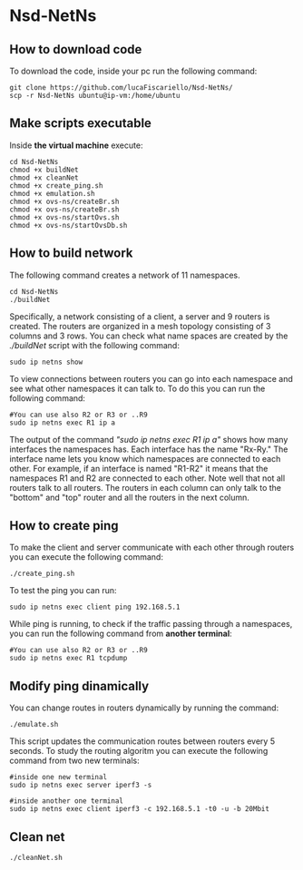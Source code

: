 # Nsd-NetNs

## How to download code
To download the code, inside your pc run the following command:
```
git clone https://github.com/lucaFiscariello/Nsd-NetNs/
scp -r Nsd-NetNs ubuntu@ip-vm:/home/ubuntu
```

## Make scripts executable
Inside **the virtual machine** execute:
```
cd Nsd-NetNs
chmod +x buildNet
chmod +x cleanNet
chmod +x create_ping.sh
chmod +x emulation.sh
chmod +x ovs-ns/createBr.sh
chmod +x ovs-ns/createBr.sh
chmod +x ovs-ns/startOvs.sh
chmod +x ovs-ns/startOvsDb.sh
```


## How to build network
The following command creates a network of 11 namespaces.
```
cd Nsd-NetNs
./buildNet
```

Specifically, a network consisting of a client, a server and 9 routers is created. The routers are organized in a mesh topology consisting of 3 columns and 3 rows.
You can check what name spaces are created by the *./buildNet* script with the following command:
```
sudo ip netns show
```

To view connections between routers you can go into each namespace and see what other namespaces it can talk to. To do this you can run the following command:
```
#You can use also R2 or R3 or ..R9
sudo ip netns exec R1 ip a  
```

The output of the command *"sudo ip netns exec R1 ip a"* shows how many interfaces the namespaces has. Each interface has the name "Rx-Ry." The interface name lets you know which namespaces are connected to each other. For example, if an interface is named "R1-R2" it means that the namespaces R1 and R2 are connected to each other. 
Note well that not all routers talk to all routers. The routers in each column can only talk to the "bottom" and "top" router and all the routers in the next column.

## How to create ping
To make the client and server communicate with each other through routers you can execute the following command:
```
./create_ping.sh
```

To test the ping you can run:
```
sudo ip netns exec client ping 192.168.5.1
```

While ping is running, to check if the traffic passing through a namespaces, you can run the following command from **another terminal**: 
```
#You can use also R2 or R3 or ..R9
sudo ip netns exec R1 tcpdump 
```

## Modify ping dinamically
You can change routes in routers dynamically by running the command:
```
./emulate.sh
```
This script updates the communication routes between routers every 5 seconds.
To study the routing algoritm you can execute the following command from two new terminals:
```
#inside one new terminal
sudo ip netns exec server iperf3 -s 
```

```
#inside another one terminal
sudo ip netns exec client iperf3 -c 192.168.5.1 -t0 -u -b 20Mbit
```

## Clean net

```
./cleanNet.sh
```

